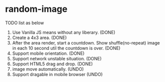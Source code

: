 # random-image
TODO list as below

1. Use Vanilla JS means without any liberary. (DONE)
2. Create a 4x3 area. (DONE)
3. After the area render, start a countdown. Show shuffle(no-repeat) image in each 10 second util the countdown is over. (DONE)
4. Support mobile orientation. (DONE)
5. Support network unstable situation. (DONE)
6. Support HTML5 drag and drop. (DONE)
7. image move automatically. (UNDO)
8. Support dragable in mobile browser (UNDO)